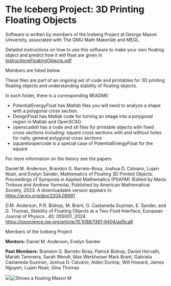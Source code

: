# The Iceberg Project:  3D Printing Floating Objects

Software is written by members of the Iceberg Project at George Mason University, associated with 
The GMU Math Makerlab and MEGL. 

Detailed instructions on how to use this software to make your own floating object and predict how it will float are given in 
[InstructionsFloatingObjects.pdf](https://main/InstructionsFloatingObjects.pdf)

Members are listed below.

These files are part of an ongoing set of code and printables for 3D printing floating objects and understanding stability of floating objects. 

In each folder, there is a corresponding README: 

- PotentialEnergyFloat has Matlab files you will need to analyze a shape with a polygonal cross section.
- DesignFloat has Matlab code for turning an image into a polygonal region in Matlab and OpenSCAD
- openscadstl has a code and stl files for printable objects with fixed cross sections including: square cross sections with and without holes for nails; general polygonal cross sections
- squareloopercode is a special case of PotentialEnergyFloat for the square 

For more information on the theory see the papers 

Daniel M. Anderson, Brandon G. Barreto-Rosa, Joshua D. Calvano, Lujain Nsair, and Evelyn Sander, Mathematics of Floating 3D Printed Objects,
Proceedings of Symposia in Applied Mathematics (PSAPM) (Edited by Maria Trnkova and Andrew Yarmola),
Published by American Mathematical Society, 2023. 
A downloadable version appears in: 
https://arxiv.org/abs/2204.08991

D.M. Anderson, P.R. Bishop, M. Brant, G. Castaneda Guzman, E. Sander, and G. Thomas, 
Stability of Floating Objects at a Two-Fluid Interface, European Journal of Physics , 
45: 055001, 2024.
https://iopscience.iop.org/article/10.1088/1361-6404/ad5ca8


Members of the Iceberg Project

**Mentors:**
Daniel M. Anderson, 
Evelyn Sander


**Past Members:**
Brandon G. Barreto-Rosa,
Patrick Bishop,
Daniel Horvath,
Mariah Tammera, 
Sarah Wendt,
Max Werkheiser
Mark Brant,
Gabriela Castaneda Guzman,
Joshua D. Calvano,
Aiden Dunlop,
Will Howard,
James Nguyen,
Lujain Nsair,
Gina Thomas

<picture>
  <img src="/assets/FloatingMasonM.png"><img alt = "Shows a floating Mason M">
</picture>
